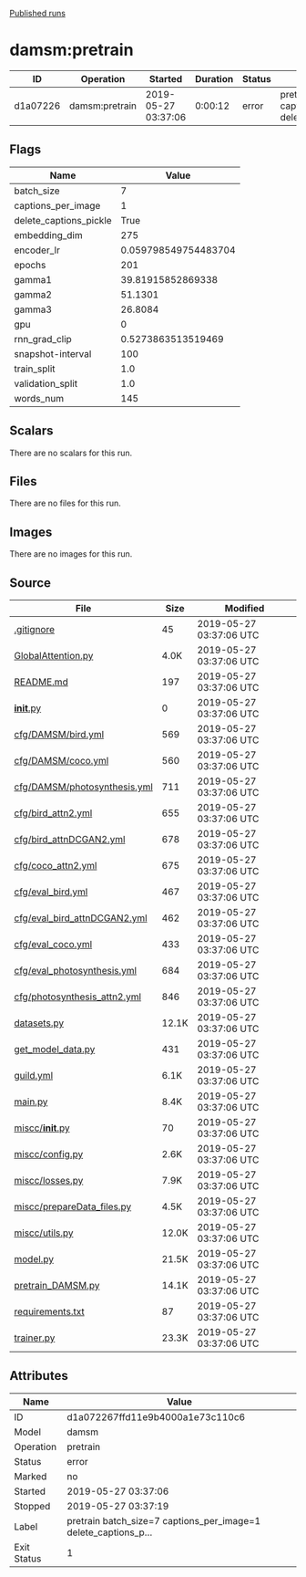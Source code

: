 
[Published runs](../README.md)




# damsm:pretrain



| ID                | Operation         | Started           | Duration                     | Status           | Label           |
| --                | ---------         | ---------         | --------                     | ------           | -----           |
| d1a07226 | damsm:pretrain | 2019-05-27 03:37:06 | 0:00:12 | error | pretrain batch_size=7 captions_per_image=1 delete_captions_p… |



## Flags

| Name | Value |
| ---- | ----- |
| batch_size | 7 |
| captions_per_image | 1 |
| delete_captions_pickle | True |
| embedding_dim | 275 |
| encoder_lr | 0.059798549754483704 |
| epochs | 201 |
| gamma1 | 39.81915852869338 |
| gamma2 | 51.1301 |
| gamma3 | 26.8084 |
| gpu | 0 |
| rnn_grad_clip | 0.5273863513519469 |
| snapshot-interval | 100 |
| train_split | 1.0 |
| validation_split | 1.0 |
| words_num | 145 |





## Scalars

There are no scalars for this run.



## Files

There are no files for this run.



## Images

There are no images for this run.



## Source

| File | Size | Modified |
| ---- | ---- | -------- |
| [.gitignore](.guild/source/.gitignore) | 45 | 2019-05-27 03:37:06 UTC |
| [GlobalAttention.py](.guild/source/GlobalAttention.py) | 4.0K | 2019-05-27 03:37:06 UTC |
| [README.md](.guild/source/README.md) | 197 | 2019-05-27 03:37:06 UTC |
| [__init__.py](.guild/source/__init__.py) | 0 | 2019-05-27 03:37:06 UTC |
| [cfg/DAMSM/bird.yml](.guild/source/cfg/DAMSM/bird.yml) | 569 | 2019-05-27 03:37:06 UTC |
| [cfg/DAMSM/coco.yml](.guild/source/cfg/DAMSM/coco.yml) | 560 | 2019-05-27 03:37:06 UTC |
| [cfg/DAMSM/photosynthesis.yml](.guild/source/cfg/DAMSM/photosynthesis.yml) | 711 | 2019-05-27 03:37:06 UTC |
| [cfg/bird_attn2.yml](.guild/source/cfg/bird_attn2.yml) | 655 | 2019-05-27 03:37:06 UTC |
| [cfg/bird_attnDCGAN2.yml](.guild/source/cfg/bird_attnDCGAN2.yml) | 678 | 2019-05-27 03:37:06 UTC |
| [cfg/coco_attn2.yml](.guild/source/cfg/coco_attn2.yml) | 675 | 2019-05-27 03:37:06 UTC |
| [cfg/eval_bird.yml](.guild/source/cfg/eval_bird.yml) | 467 | 2019-05-27 03:37:06 UTC |
| [cfg/eval_bird_attnDCGAN2.yml](.guild/source/cfg/eval_bird_attnDCGAN2.yml) | 462 | 2019-05-27 03:37:06 UTC |
| [cfg/eval_coco.yml](.guild/source/cfg/eval_coco.yml) | 433 | 2019-05-27 03:37:06 UTC |
| [cfg/eval_photosynthesis.yml](.guild/source/cfg/eval_photosynthesis.yml) | 684 | 2019-05-27 03:37:06 UTC |
| [cfg/photosynthesis_attn2.yml](.guild/source/cfg/photosynthesis_attn2.yml) | 846 | 2019-05-27 03:37:06 UTC |
| [datasets.py](.guild/source/datasets.py) | 12.1K | 2019-05-27 03:37:06 UTC |
| [get_model_data.py](.guild/source/get_model_data.py) | 431 | 2019-05-27 03:37:06 UTC |
| [guild.yml](.guild/source/guild.yml) | 6.1K | 2019-05-27 03:37:06 UTC |
| [main.py](.guild/source/main.py) | 8.4K | 2019-05-27 03:37:06 UTC |
| [miscc/__init__.py](.guild/source/miscc/__init__.py) | 70 | 2019-05-27 03:37:06 UTC |
| [miscc/config.py](.guild/source/miscc/config.py) | 2.6K | 2019-05-27 03:37:06 UTC |
| [miscc/losses.py](.guild/source/miscc/losses.py) | 7.9K | 2019-05-27 03:37:06 UTC |
| [miscc/prepareData_files.py](.guild/source/miscc/prepareData_files.py) | 4.5K | 2019-05-27 03:37:06 UTC |
| [miscc/utils.py](.guild/source/miscc/utils.py) | 12.0K | 2019-05-27 03:37:06 UTC |
| [model.py](.guild/source/model.py) | 21.5K | 2019-05-27 03:37:06 UTC |
| [pretrain_DAMSM.py](.guild/source/pretrain_DAMSM.py) | 14.1K | 2019-05-27 03:37:06 UTC |
| [requirements.txt](.guild/source/requirements.txt) | 87 | 2019-05-27 03:37:06 UTC |
| [trainer.py](.guild/source/trainer.py) | 23.3K | 2019-05-27 03:37:06 UTC |





## Attributes

| Name        | Value                 |
| -           | -                     |
| ID          | d1a072267ffd11e9b4000a1e73c110c6          |
| Model       | damsm       |
| Operation   | pretrain     |
| Status      | error      |
| Marked      | no      |
| Started     | 2019-05-27 03:37:06     |
| Stopped     | 2019-05-27 03:37:19     |
| Label       | pretrain batch_size=7 captions_per_image=1 delete_captions_p…       |
| Exit Status | 1 |





